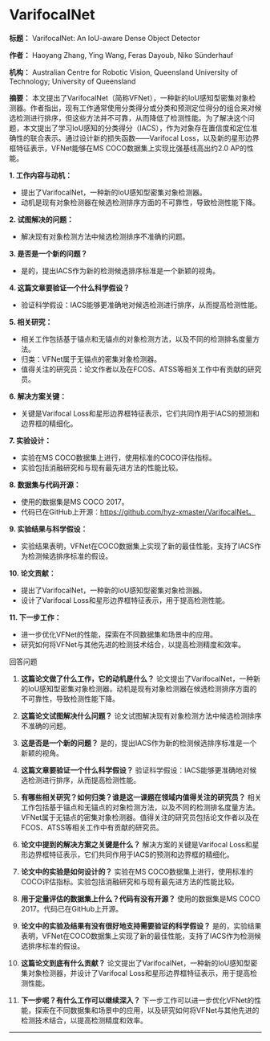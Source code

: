 # VarifocalNet

**标题：** VarifocalNet: An IoU-aware Dense Object Detector

**作者：** Haoyang Zhang, Ying Wang, Feras Dayoub, Niko Sünderhauf

**机构：** Australian Centre for Robotic Vision, Queensland University of Technology; University of Queensland

**摘要：**
本文提出了VarifocalNet（简称VFNet），一种新的IoU感知型密集对象检测器。作者指出，现有工作通常使用分类得分或分类和预测定位得分的组合来对候选检测进行排序，但这些方法并不可靠，从而降低了检测性能。为了解决这个问题，本文提出了学习IoU感知的分类得分（IACS），作为对象存在置信度和定位准确性的联合表示。通过设计新的损失函数——Varifocal Loss，以及新的星形边界框特征表示，VFNet能够在MS COCO数据集上实现比强基线高出约2.0 AP的性能。

**1. 工作内容与动机：**
   - 提出了VarifocalNet，一种新的IoU感知型密集对象检测器。
   - 动机是现有对象检测器在候选检测排序方面的不可靠性，导致检测性能下降。

**2. 试图解决的问题：**
   - 解决现有对象检测方法中候选检测排序不准确的问题。

**3. 是否是一个新的问题？**
   - 是的，提出IACS作为新的检测候选排序标准是一个新颖的视角。

**4. 这篇文章要验证一个什么科学假设？**
   - 验证科学假设：IACS能够更准确地对候选检测进行排序，从而提高检测性能。

**5. 相关研究：**
   - 相关工作包括基于锚点和无锚点的对象检测方法，以及不同的检测排名度量方法。
   - 归类：VFNet属于无锚点的密集对象检测器。
   - 值得关注的研究员：论文作者以及在FCOS、ATSS等相关工作中有贡献的研究员。

**6. 解决方案关键：**
   - 关键是Varifocal Loss和星形边界框特征表示，它们共同作用于IACS的预测和边界框的精细化。

**7. 实验设计：**
   - 实验在MS COCO数据集上进行，使用标准的COCO评估指标。
   - 实验包括消融研究和与现有最先进方法的性能比较。

**8. 数据集与代码开源：**
   - 使用的数据集是MS COCO 2017。
   - 代码已在GitHub上开源：https://github.com/hyz-xmaster/VarifocalNet。

**9. 实验结果与科学假设：**
   - 实验结果表明，VFNet在COCO数据集上实现了新的最佳性能，支持了IACS作为检测候选排序标准的假设。

**10. 论文贡献：**
   - 提出了VarifocalNet，一种新的IoU感知型密集对象检测器。
   - 设计了Varifocal Loss和星形边界框特征表示，用于提高检测性能。

**11. 下一步工作：**
   - 进一步优化VFNet的性能，探索在不同数据集和场景中的应用。
   - 研究如何将VFNet与其他先进的检测技术结合，以提高检测精度和效率。

回答问题

1. **这篇论文做了什么工作，它的动机是什么？**
   论文提出了VarifocalNet，一种新的IoU感知型密集对象检测器。动机是现有对象检测器在候选检测排序方面的不可靠性，导致检测性能下降。

2. **这篇论文试图解决什么问题？**
   论文试图解决现有对象检测方法中候选检测排序不准确的问题。

3. **这是否是一个新的问题？**
   是的，提出IACS作为新的检测候选排序标准是一个新颖的视角。

4. **这篇文章要验证一个什么科学假设？**
   验证科学假设：IACS能够更准确地对候选检测进行排序，从而提高检测性能。

5. **有哪些相关研究？如何归类？谁是这一课题在领域内值得关注的研究员？**
   相关工作包括基于锚点和无锚点的对象检测方法，以及不同的检测排名度量方法。VFNet属于无锚点的密集对象检测器。值得关注的研究员包括论文作者以及在FCOS、ATSS等相关工作中有贡献的研究员。

6. **论文中提到的解决方案之关键是什么？**
   解决方案的关键是Varifocal Loss和星形边界框特征表示，它们共同作用于IACS的预测和边界框的精细化。

7. **论文中的实验是如何设计的？**
   实验在MS COCO数据集上进行，使用标准的COCO评估指标。实验包括消融研究和与现有最先进方法的性能比较。

8. **用于定量评估的数据集上什么？代码有没有开源？**
   使用的数据集是MS COCO 2017。代码已在GitHub上开源。

9. **论文中的实验及结果有没有很好地支持需要验证的科学假设？**
   是的，实验结果表明，VFNet在COCO数据集上实现了新的最佳性能，支持了IACS作为检测候选排序标准的假设。

10. **这篇论文到底有什么贡献？**
    论文提出了VarifocalNet，一种新的IoU感知型密集对象检测器，并设计了Varifocal Loss和星形边界框特征表示，用于提高检测性能。

11. **下一步呢？有什么工作可以继续深入？**
    下一步工作可以进一步优化VFNet的性能，探索在不同数据集和场景中的应用，以及研究如何将VFNet与其他先进的检测技术结合，以提高检测精度和效率。


---

